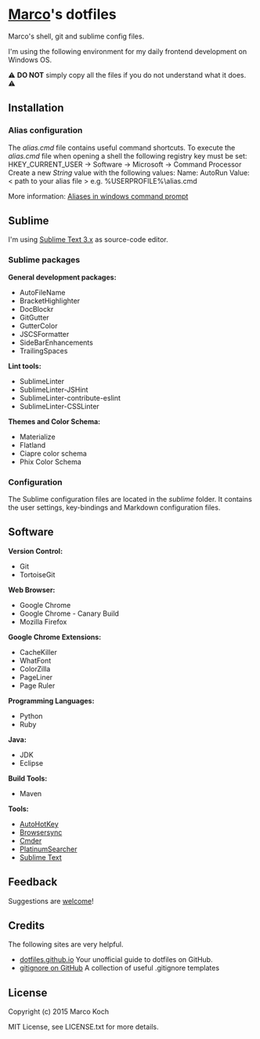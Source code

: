 # [Marco](https://github.com/markoch)'s dotfiles
Marco's shell, git and sublime config files.

I'm using the following environment for my daily frontend development on Windows OS.

:warning: **DO NOT** simply copy all the files if you do not understand what it does. :warning:

## Installation
### Alias configuration
The *alias.cmd* file contains useful command shortcuts. To execute the *alias.cmd* file when opening a shell the following registry key must be set:
HKEY_CURRENT_USER -> Software -> Microsoft -> Command Processor
Create a new *String* value with the following values:
Name: AutoRun
Value: < path to your alias file > e.g. %USERPROFILE%\alias.cmd

More information:
[Aliases in windows command prompt](http://stackoverflow.com/questions/20530996/aliases-in-windows-command-prompt)

## Sublime
I'm using [Sublime Text 3.x](http://www.sublimetext.com/) as source-code editor.
### Sublime packages
**General development packages:**
* AutoFileName
* BracketHighlighter
* DocBlockr
* GitGutter
* GutterColor
* JSCSFormatter
* SideBarEnhancements
* TrailingSpaces

**Lint tools:**
* SublimeLinter
* SublimeLinter-JSHint
* SublimeLinter-contribute-eslint
* SublimeLinter-CSSLinter

**Themes and Color Schema:**
* Materialize
* Flatland
* Ciapre color schema
* Phix Color Schema

### Configuration
The Sublime configuration files are located in the *sublime* folder. It contains the user settings, key-bindings and Markdown configuration files.

## Software
**Version Control:**
* Git
* TortoiseGit

**Web Browser:**
* Google Chrome
* Google Chrome - Canary Build
* Mozilla Firefox

**Google Chrome Extensions:**
* CacheKiller
* WhatFont
* ColorZilla
* PageLiner
* Page Ruler

**Programming Languages:**
* Python
* Ruby

**Java:**
* JDK
* Eclipse

**Build Tools:**
* Maven

**Tools:**
* [AutoHotKey](https://www.autohotkey.com/)
* [Browsersync](http://www.browsersync.io/)
* [Cmder](http://cmder.net/)
* [PlatinumSearcher](https://github.com/monochromegane/the_platinum_searcher)
* [Sublime Text](http://www.sublimetext.com/)

## Feedback
Suggestions are [welcome](https://github.com/markoch/dotfiles/issues)!

## Credits
The following sites are very helpful.
* [dotfiles.github.io](https://dotfiles.github.io/) Your unofficial guide to dotfiles on GitHub.
* [gitignore on GitHub](https://github.com/github/gitignore) A collection of useful .gitignore templates

## License
Copyright (c) 2015 Marco Koch

MIT License, see LICENSE.txt for more details.
